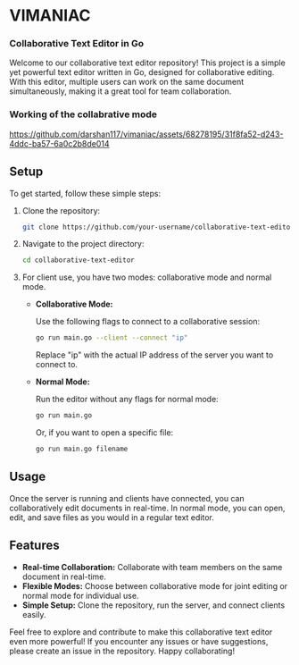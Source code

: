 # VIMANIAC
### Collaborative Text Editor in Go

Welcome to our collaborative text editor repository! This project is a simple yet powerful text editor written in Go, designed for collaborative editing. With this editor, multiple users can work on the same document simultaneously, making it a great tool for team collaboration.

### Working of the collabrative mode

https://github.com/darshan117/vimaniac/assets/68278195/31f8fa52-d243-4ddc-ba57-6a0c2b8de014

## Setup

To get started, follow these simple steps:

1. Clone the repository:

   ```bash
   git clone https://github.com/your-username/collaborative-text-editor.git
   ```

2. Navigate to the project directory:

   ```bash
   cd collaborative-text-editor
   ```

3. For client use, you have two modes: collaborative mode and normal mode.

   - **Collaborative Mode:**
   
     Use the following flags to connect to a collaborative session:

     ```bash
     go run main.go --client --connect "ip"
     ```

     Replace "ip" with the actual IP address of the server you want to connect to.

   - **Normal Mode:**

     Run the editor without any flags for normal mode:

     ```bash
     go run main.go
     ```

     Or, if you want to open a specific file:

     ```bash
     go run main.go filename
     ```

## Usage

Once the server is running and clients have connected, you can collaboratively edit documents in real-time. In normal mode, you can open, edit, and save files as you would in a regular text editor.

## Features

- **Real-time Collaboration:** Collaborate with team members on the same document in real-time.
- **Flexible Modes:** Choose between collaborative mode for joint editing or normal mode for individual use.
- **Simple Setup:** Clone the repository, run the server, and connect clients easily.

Feel free to explore and contribute to make this collaborative text editor even more powerful! If you encounter any issues or have suggestions, please create an issue in the repository. Happy collaborating!
